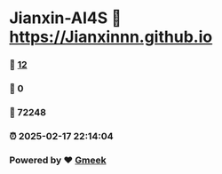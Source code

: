 # Jianxin-AI4S :link: https://Jianxinnn.github.io 
### :page_facing_up: [12](https://Jianxinnn.github.io/tag.html) 
### :speech_balloon: 0 
### :hibiscus: 72248 
### :alarm_clock: 2025-02-17 22:14:04 
### Powered by :heart: [Gmeek](https://github.com/Meekdai/Gmeek)
